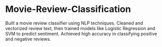 # Movie-Review-Classification
Built a movie review classifier using NLP techniques. Cleaned and vectorized review text, then trained models like Logistic Regression and SVM to predict sentiment. Achieved high accuracy in classifying positive and negative reviews.
